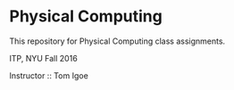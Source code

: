 # Physical Computing

This repository for Physical Computing class assignments.

ITP, NYU Fall 2016

Instructor :: Tom Igoe
